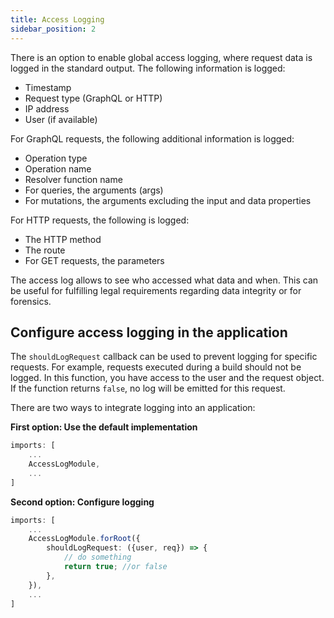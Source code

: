 ```yaml
---
title: Access Logging
sidebar_position: 2
---
```


There is an option to enable global access logging, where request data is logged in the standard output. The following information is logged:

-   Timestamp
-   Request type (GraphQL or HTTP)
-   IP address
-   User (if available)

For GraphQL requests, the following additional information is logged:

-   Operation type
-   Operation name
-   Resolver function name
-   For queries, the arguments (args)
-   For mutations, the arguments excluding the input and data properties

For HTTP requests, the following is logged:

-   The HTTP method
-   The route
-   For GET requests, the parameters

The access log allows to see who accessed what data and when. This can be useful for fulfilling legal requirements regarding data integrity or for forensics.

## Configure access logging in the application

The `shouldLogRequest` callback can be used to prevent logging for specific requests. For example, requests executed during a build should not be logged. In this function, you have access to the user and the request object. If the function returns `false`, no log will be emitted for this request.

There are two ways to integrate logging into an application:

**First option: Use the default implementation**

```ts
imports: [
    ...
    AccessLogModule,
    ...
]
```

**Second option: Configure logging**

```ts
imports: [
    ...
    AccessLogModule.forRoot({
        shouldLogRequest: ({user, req}) => {
            // do something
            return true; //or false
        },
    }),
    ...
]
```
